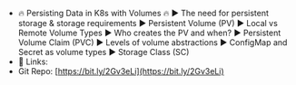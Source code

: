 - 🔥 Persisting Data in K8s with Volumes 🔥
  ► The need for persistent storage & storage requirements
  ► Persistent Volume (PV)
  ► Local vs Remote Volume Types
  ► Who creates the PV and when?
  ► Persistent Volume Claim (PVC)
  ► Levels of volume abstractions
  ► ConfigMap and Secret as volume types
  ► Storage Class (SC)
- 🔗 Links:
- Git Repo: [https://bit.ly/2Gv3eLi](https://bit.ly/2Gv3eLi)